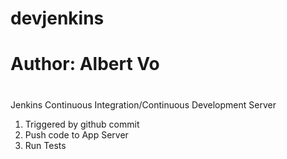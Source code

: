 # devjenkins
# Author: Albert Vo
# 

Jenkins Continuous Integration/Continuous Development Server
1.  Triggered by github commit
2.  Push code to App Server
3.  Run Tests

